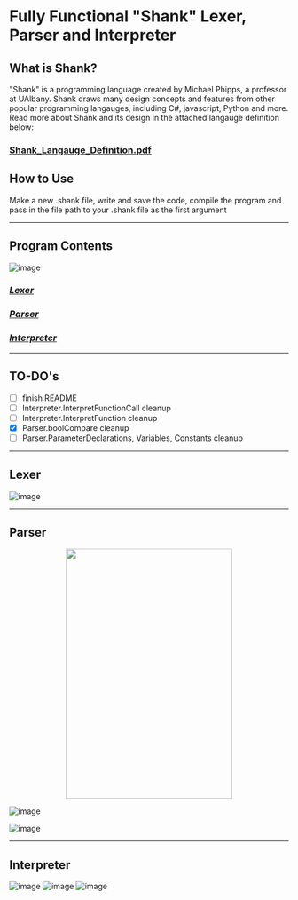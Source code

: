 # Fully Functional "Shank" Lexer, Parser and Interpreter


## What is Shank?
"Shank" is a programming language created by Michael Phipps, a professor at UAlbany. 
Shank draws many design concepts and features from other popular programming langauges, including C#, javascript, Python and more. 
Read more about Shank and its design in the attached langauge definition below:


### [Shank_Langauge_Definition.pdf](https://github.com/rmcs9/Shank-Interpreter/files/11290787/Shank_Langauge_Definition.pdf)

## How to Use

Make a new .shank file, write and save the code, compile the program and pass in the file path to your .shank file as the first argument

---

## Program Contents

![image](https://user-images.githubusercontent.com/128118033/233144475-495cadb5-1171-4619-bc58-8f6cb9de350c.png)

### *[Lexer](https://github.com/rmcs9/311compiler/edit/main/README.md#lexer)*
### *[Parser](https://github.com/rmcs9/311compiler/edit/main/README.md#parser-1)*
### *[Interpreter](https://github.com/rmcs9/311compiler/edit/main/README.md#interpreter-1)*

---
## TO-DO's 

- [ ] finish README
- [ ] Interpreter.InterpretFunctionCall cleanup
- [ ] Interpreter.InterpretFunction cleanup
- [x] Parser.boolCompare cleanup
- [ ] Parser.ParameterDeclarations, Variables, Constants cleanup

---
## Lexer
![image](https://user-images.githubusercontent.com/128118033/233201192-441e6168-b23a-42f3-93c4-6bee5689d9d8.png)

---

## Parser
<p align="center"><image src=https://user-images.githubusercontent.com/128118033/233204417-dfddfa4f-026b-43a7-8230-7e8274dead0f.png width="300" height="450"></image></p>

![image](https://user-images.githubusercontent.com/128118033/233204455-7edffbf1-bc2d-4255-9335-5998442e6aaf.png)

![image](https://user-images.githubusercontent.com/128118033/233204474-e2dc37d0-c50e-4b97-88f1-22ad136969c8.png)

--- 

## Interpreter
![image](https://user-images.githubusercontent.com/128118033/233218720-7841b072-34df-449b-b399-31cf78aa7f38.png)
![image](https://user-images.githubusercontent.com/128118033/233220028-9fcc7e86-09d0-458b-875e-cd598aa04ee5.png)
![image](https://user-images.githubusercontent.com/128118033/233220606-ddf49fd5-1545-427a-9d0c-41293a760a67.png)



